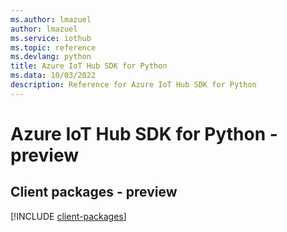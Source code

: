 ```yaml
---
ms.author: lmazuel
author: lmazuel
ms.service: iothub
ms.topic: reference
ms.devlang: python
title: Azure IoT Hub SDK for Python
ms.data: 10/03/2022
description: Reference for Azure IoT Hub SDK for Python
---
```

# Azure IoT Hub SDK for Python - preview

## Client packages - preview
[!INCLUDE [client-packages](iot-hub-client-index.md)]